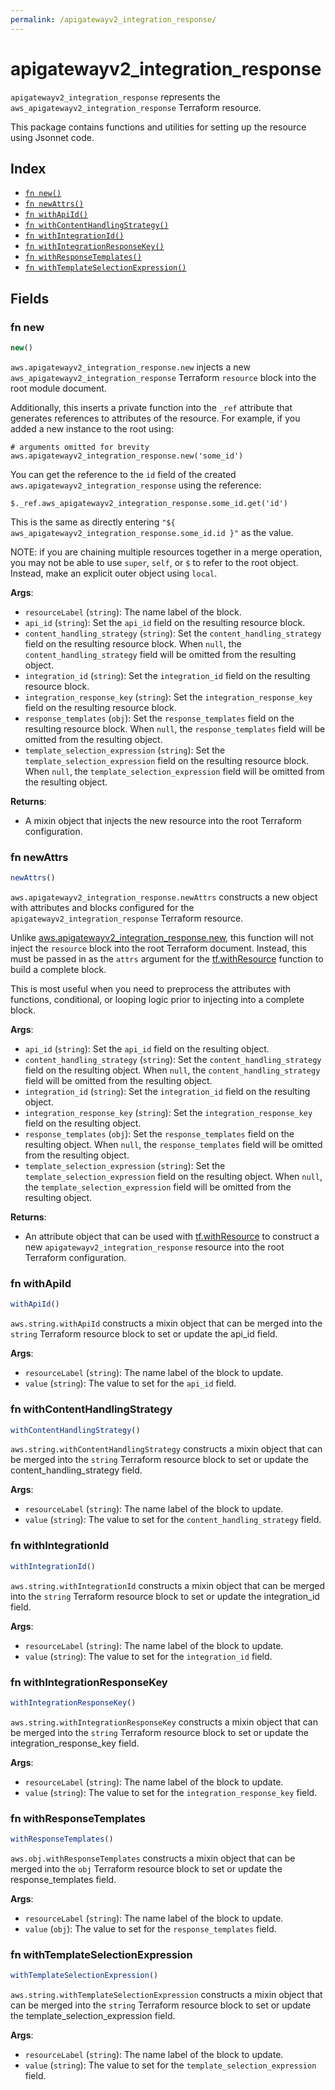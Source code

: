 ```yaml
---
permalink: /apigatewayv2_integration_response/
---
```


# apigatewayv2_integration_response

`apigatewayv2_integration_response` represents the `aws_apigatewayv2_integration_response` Terraform resource.



This package contains functions and utilities for setting up the resource using Jsonnet code.


## Index

* [`fn new()`](#fn-new)
* [`fn newAttrs()`](#fn-newattrs)
* [`fn withApiId()`](#fn-withapiid)
* [`fn withContentHandlingStrategy()`](#fn-withcontenthandlingstrategy)
* [`fn withIntegrationId()`](#fn-withintegrationid)
* [`fn withIntegrationResponseKey()`](#fn-withintegrationresponsekey)
* [`fn withResponseTemplates()`](#fn-withresponsetemplates)
* [`fn withTemplateSelectionExpression()`](#fn-withtemplateselectionexpression)

## Fields

### fn new

```ts
new()
```


`aws.apigatewayv2_integration_response.new` injects a new `aws_apigatewayv2_integration_response` Terraform `resource`
block into the root module document.

Additionally, this inserts a private function into the `_ref` attribute that generates references to attributes of the
resource. For example, if you added a new instance to the root using:

    # arguments omitted for brevity
    aws.apigatewayv2_integration_response.new('some_id')

You can get the reference to the `id` field of the created `aws.apigatewayv2_integration_response` using the reference:

    $._ref.aws_apigatewayv2_integration_response.some_id.get('id')

This is the same as directly entering `"${ aws_apigatewayv2_integration_response.some_id.id }"` as the value.

NOTE: if you are chaining multiple resources together in a merge operation, you may not be able to use `super`, `self`,
or `$` to refer to the root object. Instead, make an explicit outer object using `local`.

**Args**:
  - `resourceLabel` (`string`): The name label of the block.
  - `api_id` (`string`): Set the `api_id` field on the resulting resource block.
  - `content_handling_strategy` (`string`): Set the `content_handling_strategy` field on the resulting resource block. When `null`, the `content_handling_strategy` field will be omitted from the resulting object.
  - `integration_id` (`string`): Set the `integration_id` field on the resulting resource block.
  - `integration_response_key` (`string`): Set the `integration_response_key` field on the resulting resource block.
  - `response_templates` (`obj`): Set the `response_templates` field on the resulting resource block. When `null`, the `response_templates` field will be omitted from the resulting object.
  - `template_selection_expression` (`string`): Set the `template_selection_expression` field on the resulting resource block. When `null`, the `template_selection_expression` field will be omitted from the resulting object.

**Returns**:
- A mixin object that injects the new resource into the root Terraform configuration.


### fn newAttrs

```ts
newAttrs()
```


`aws.apigatewayv2_integration_response.newAttrs` constructs a new object with attributes and blocks configured for the `apigatewayv2_integration_response`
Terraform resource.

Unlike [aws.apigatewayv2_integration_response.new](#fn-new), this function will not inject the `resource`
block into the root Terraform document. Instead, this must be passed in as the `attrs` argument for the
[tf.withResource](https://github.com/tf-libsonnet/core/tree/main/docs#fn-withresource) function to build a complete block.

This is most useful when you need to preprocess the attributes with functions, conditional, or looping logic prior to
injecting into a complete block.

**Args**:
  - `api_id` (`string`): Set the `api_id` field on the resulting object.
  - `content_handling_strategy` (`string`): Set the `content_handling_strategy` field on the resulting object. When `null`, the `content_handling_strategy` field will be omitted from the resulting object.
  - `integration_id` (`string`): Set the `integration_id` field on the resulting object.
  - `integration_response_key` (`string`): Set the `integration_response_key` field on the resulting object.
  - `response_templates` (`obj`): Set the `response_templates` field on the resulting object. When `null`, the `response_templates` field will be omitted from the resulting object.
  - `template_selection_expression` (`string`): Set the `template_selection_expression` field on the resulting object. When `null`, the `template_selection_expression` field will be omitted from the resulting object.

**Returns**:
  - An attribute object that can be used with [tf.withResource](https://github.com/tf-libsonnet/core/tree/main/docs#fn-withresource) to construct a new `apigatewayv2_integration_response` resource into the root Terraform configuration.


### fn withApiId

```ts
withApiId()
```

`aws.string.withApiId` constructs a mixin object that can be merged into the `string`
Terraform resource block to set or update the api_id field.



**Args**:
  - `resourceLabel` (`string`): The name label of the block to update.
  - `value` (`string`): The value to set for the `api_id` field.


### fn withContentHandlingStrategy

```ts
withContentHandlingStrategy()
```

`aws.string.withContentHandlingStrategy` constructs a mixin object that can be merged into the `string`
Terraform resource block to set or update the content_handling_strategy field.



**Args**:
  - `resourceLabel` (`string`): The name label of the block to update.
  - `value` (`string`): The value to set for the `content_handling_strategy` field.


### fn withIntegrationId

```ts
withIntegrationId()
```

`aws.string.withIntegrationId` constructs a mixin object that can be merged into the `string`
Terraform resource block to set or update the integration_id field.



**Args**:
  - `resourceLabel` (`string`): The name label of the block to update.
  - `value` (`string`): The value to set for the `integration_id` field.


### fn withIntegrationResponseKey

```ts
withIntegrationResponseKey()
```

`aws.string.withIntegrationResponseKey` constructs a mixin object that can be merged into the `string`
Terraform resource block to set or update the integration_response_key field.



**Args**:
  - `resourceLabel` (`string`): The name label of the block to update.
  - `value` (`string`): The value to set for the `integration_response_key` field.


### fn withResponseTemplates

```ts
withResponseTemplates()
```

`aws.obj.withResponseTemplates` constructs a mixin object that can be merged into the `obj`
Terraform resource block to set or update the response_templates field.



**Args**:
  - `resourceLabel` (`string`): The name label of the block to update.
  - `value` (`obj`): The value to set for the `response_templates` field.


### fn withTemplateSelectionExpression

```ts
withTemplateSelectionExpression()
```

`aws.string.withTemplateSelectionExpression` constructs a mixin object that can be merged into the `string`
Terraform resource block to set or update the template_selection_expression field.



**Args**:
  - `resourceLabel` (`string`): The name label of the block to update.
  - `value` (`string`): The value to set for the `template_selection_expression` field.

